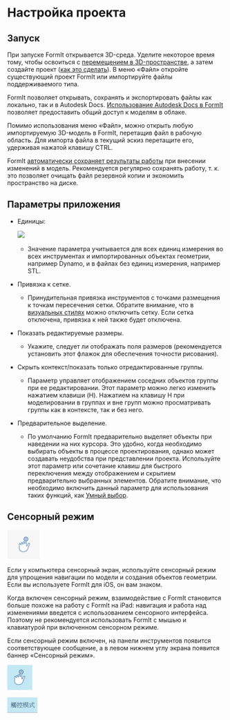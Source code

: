 # Настройка проекта

## Запуск

При запуске FormIt открывается 3D-среда. Уделите некоторое время тому, чтобы освоиться с [перемещением в 3D-пространстве](navigating-the-scene.md), а затем создайте проект ([как это сделать](../formit-primer/)). В меню «Файл» откройте существующий проект FormIt или импортируйте файлы поддерживаемого типа.

FormIt позволяет открывать, сохранять и экспортировать файлы как локально, так и в Autodesk Docs. [Использование Autodesk Docs в FormIt](https://formit.autodesk.com/page/formit-autodesk-docs/) позволяет предоставить общий доступ к моделям в облаке.

Помимо использования меню «Файл», можно открыть любую импортируемую 3D-модель в FormIt, перетащив файл в рабочую область. Для импорта файла в текущий эскиз перетащите его, удерживая нажатой клавишу CTRL.

FormIt [автоматически сохраняет результаты работы](../tool-library/autosave.md) при внесении изменений в модель. Рекомендуется регулярно сохранять работу, т. к. это позволяет очищать файл резервной копии и экономить пространство на диске.

## Параметры приложения

* Единицы:

   ![](../.gitbook/assets/formit\_units.png)

   * Значение параметра учитывается для всех единиц измерения во всех инструментах и импортированных объектах геометрии, например Dynamo, и в файлах без единиц измерения, например STL.
* Привязка к сетке.
   * Принудительная привязка инструментов с точками размещения к точкам пересечения сетки. Обратите внимание, что в [визуальных стилях](../formit-primer/part-i/visual-settings.md) можно отключить сетку. Если сетка отключена, привязка к ней также будет отключена.
* Показать редактируемые размеры.
   * Укажите, следует ли отображать поля размеров (рекомендуется установить этот флажок для обеспечения точности рисования).
* Скрыть контекст/показать только отредактированные группы.
   * Параметр управляет отображением соседних объектов группы при ее редактировании. Этот параметр можно легко изменить нажатием клавиши (H). Нажатием на клавишу H при моделировании в группах и вне групп можно просматривать группы как в контексте, так и без него.
* Предварительное выделение.
   * По умолчанию FormIt предварительно выделяет объекты при наведении на них курсора. Это удобно, когда необходимо выбирать объекты в процессе проектирования, однако может создавать неудобства при представлении проекта. Используйте этот параметр или сочетание клавиш для быстрого переключения между отображением и скрытием предварительно выбранных элементов. Обратите внимание, что необходимо включить данный параметр для использования таких функций, как [Умный выбор](https://www.youtube.com/watch?v=akLeB1FADt4).&#x20;

## Сенсорный режим

![](../.gitbook/assets/20190619-touch-mode-off.png)

Если у компьютера сенсорный экран, используйте сенсорный режим для упрощения навигации по модели и создания объектов геометрии. Если вы используете FormIt для iOS, он вам знаком.

Когда включен сенсорный режим, взаимодействие с FormIt становится больше похоже на работу с FormIt на iPad: навигация и работа над изменениями введется с использованием сенсорного интерфейса. Поэтому не рекомендуется использовать FormIt с мышью и клавиатурой при включенном сенсорном режиме.

Если сенсорный режим включен, на панели инструментов появится соответствующее сообщение, а в левом нижнем углу экрана появится баннер «Сенсорный режим».

![](../.gitbook/assets/20190619-touch-mode-on.png)

![](../.gitbook/assets/20190618-touch-mode-banner.png)
